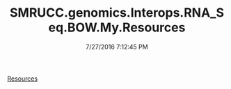 ﻿---
title: SMRUCC.genomics.Interops.RNA_Seq.BOW.My.Resources
date: 7/27/2016 7:12:45 PM
---

[Resources](T-SMRUCC.genomics.Interops.RNA_Seq.BOW.My.Resources.Resources.html)
